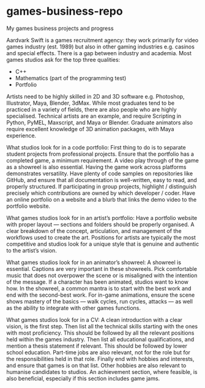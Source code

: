 # games-business-repo
My games business projects and progress

Aardvark Swift is a games recruitment agency: they work primarily for video games industry (est. 1989) but also in other gaming industries e.g. casinos and special effects. There is a gap between industry and academia. Most games studios ask for the top three qualities:
- C++
- Mathematics (part of the programming test)
- Portfolio

Artists need to be highly skilled in 2D and 3D software e.g. Photoshop, Illustrator, Maya, Blender, 3dMax. While most graduates tend to be practiced in a variety of fields, there are also people who are highly specialised. Technical artists are an example, and require Scripting in Python, PyMEL, Maxscript, and Maya or Blender. Graduate animators also require excellent knowledge of 3D animation packages, with Maya experience.

What studios look for in a code portfolio:
First thing to do is to separate student projects from professional projects. Ensure that the portfolio has a completed game, a minimum requirement. A video play through of the game as a showreel is also essential. Having the game work across platforms demonstrates versatility. Have plenty of code samples on repositories like GitHub, and ensure that all documentation is well-written, easy to read, and properly structured. If participating in group projects, highlight / distinguish precisely which contributions are owned by which developer / coder. Have an online portfolio on a website and a blurb that links the demo video to the portfolio website.

What games studios look for in an artist’s portfolio:
Have a portfolio website with proper layout — sections and folders should be properly organised. A clear breakdown of the concept, articulation, and management of the workflows used to create the art. Positions for artists are typically the most competitive and studios look for a unique style that is genuine and authentic to the artist’s vision.

What games studios look for in an animator’s showreel:
A showreel is essential. Captions are very important in these showreels. Pick comfortable music that does not overpower the scene or is misaligned with the intention of the message. If a character has been animated, studios want to know how. In the showreel, a common mantra is to start with the best work and end with the second-best work. For in-game animations, ensure the scene shows mastery of the basics — walk cycles, run cycles, attacks — as well as the ability to integrate with other games functions.

What games studios look for in a CV:
A clean introduction with a clear vision, is the first step. Then list all the technical skills starting with the ones with most proficiency. This should be followed by all the relevant positions held within the games industry. Then list all educational qualifications, and mention a thesis statement if relevant. This should be followed by lower school education. Part-time jobs are also relevant, not for the role but for the responsibilities held in that role. Finally end with hobbies and interests, and ensure that games is on that list. Other hobbies are also relevant to humanise candidates to studios. An achievement section, where feasible, is also beneficial, especially if this section includes game jams.
